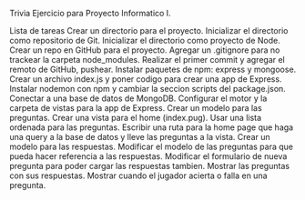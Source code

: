 Trivia
Ejercicio para Proyecto Informatico I.

Lista de tareas
 Crear un directorio para el proyecto.
 Inicializar el directorio como repositorio de Git.
 Inicializar el directorio como proyecto de Node.
 Crear un repo en GitHub para el proyecto.
 Agregar un .gitignore para no trackear la carpeta node_modules.
 Realizar el primer commit y agregar el remoto de GitHub, pushear.
 Instalar paquetes de npm: express y mongoose.
 Crear un archivo index.js y poner codigo para crear una app de Express.
 Instalar nodemon con npm y cambiar la seccion scripts del package.json.
 Conectar a una base de datos de MongoDB.
 Configurar el motor y la carpeta de vistas para la app de Express.
 Crear un modelo para las preguntas.
 Crear una vista para el home (index.pug). Usar una lista ordenada para las preguntas.
 Escribir una ruta para la home page que haga una query a la base de datos y lleve las preguntas a la vista.
 Crear un modelo para las respuestas.
 Modificar el modelo de las preguntas para que pueda hacer referencia a las respuestas.
 Modificar el formulario de nueva pregunta para poder cargar las respuestas tambien.
 Mostrar las preguntas con sus respuestas.
 Mostrar cuando el jugador acierta o falla en una pregunta.